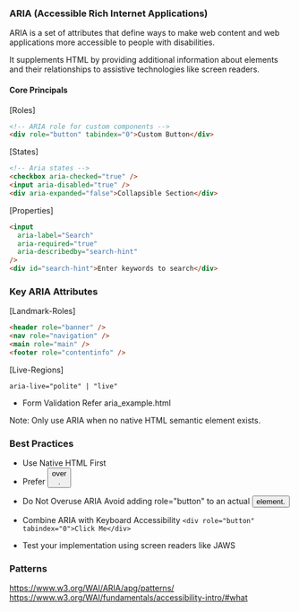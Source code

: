 ### ARIA (Accessible Rich Internet Applications)

ARIA is a set of attributes that define ways to make web content and web applications more accessible to people with disabilities.

It supplements HTML by providing additional information about elements and their relationships to assistive technologies like screen readers.

#### Core Principals

[Roles]

```html
<!-- ARIA role for custom components -->
<div role="button" tabindex="0">Custom Button</div>
```

[States]

```html
<!-- Aria states -->
<checkbox aria-checked="true" />
<input aria-disabled="true" />
<div aria-expanded="false">Collapsible Section</div>
```

[Properties]

```html
<input
  aria-label="Search"
  aria-required="true"
  aria-describedby="search-hint"
/>
<div id="search-hint">Enter keywords to search</div>
```

### Key ARIA Attributes

[Landmark-Roles]

```html
<header role="banner" />
<nav role="navigation" />
<main role="main" />
<footer role="contentinfo" />
```

[Live-Regions]

`aria-live="polite" | "live"`

- Form Validation
  Refer aria_example.html

Note: Only use ARIA when no native HTML semantic element exists.

### Best Practices

- Use Native HTML First
- Prefer <button> over <div role="button">.

* Do Not Overuse ARIA
  Avoid adding role="button" to an actual <button> element.

- Combine ARIA with Keyboard Accessibility
  `<div role="button" tabindex="0">Click Me</div>`

- Test your implementation using screen readers like JAWS

### Patterns

https://www.w3.org/WAI/ARIA/apg/patterns/
https://www.w3.org/WAI/fundamentals/accessibility-intro/#what
